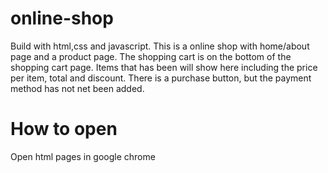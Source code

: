# online-shop
Build with html,css and javascript.
This is a online shop with home/about page and a product page. The shopping cart is on the bottom of the shopping cart page.
Items that has been will show here including the price per item, total and discount. There is a purchase button, but the
payment method has not net been added.

# How to open
Open html pages in google chrome
